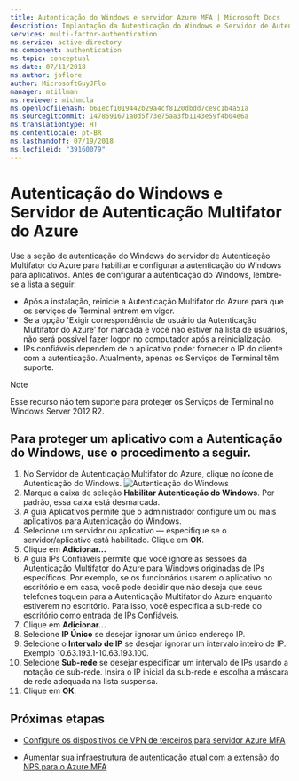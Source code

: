 ```yaml
---
title: Autenticação do Windows e servidor Azure MFA | Microsoft Docs
description: Implantação da Autenticação do Windows e Servidor de Autenticação Multifator do Azure.
services: multi-factor-authentication
ms.service: active-directory
ms.component: authentication
ms.topic: conceptual
ms.date: 07/11/2018
ms.author: joflore
author: MicrosoftGuyJFlo
manager: mtillman
ms.reviewer: michmcla
ms.openlocfilehash: b61ecf1019442b29a4cf8120dbdd7ce9c1b4a51a
ms.sourcegitcommit: 1478591671a0d5f73e75aa3fb1143e59f4b04e6a
ms.translationtype: HT
ms.contentlocale: pt-BR
ms.lasthandoff: 07/19/2018
ms.locfileid: "39160079"
---
```

# <a name="windows-authentication-and-azure-multi-factor-authentication-server"></a>Autenticação do Windows e Servidor de Autenticação Multifator do Azure

Use a seção de autenticação do Windows do servidor de Autenticação Multifator do Azure para habilitar e configurar a autenticação do Windows para aplicativos. Antes de configurar a autenticação do Windows, lembre-se a lista a seguir:

* Após a instalação, reinicie a Autenticação Multifator do Azure para que os serviços de Terminal entrem em vigor.
* Se a opção 'Exigir correspondência de usuário da Autenticação Multifator do Azure' for marcada e você não estiver na lista de usuários, não será possível fazer logon no computador após a reinicialização.
* IPs confiáveis dependem de o aplicativo poder fornecer o IP do cliente com a autenticação. Atualmente, apenas os Serviços de Terminal têm suporte.  

> [!NOTE]
> Esse recurso não tem suporte para proteger os Serviços de Terminal no Windows Server 2012 R2.

## <a name="to-secure-an-application-with-windows-authentication-use-the-following-procedure"></a>Para proteger um aplicativo com a Autenticação do Windows, use o procedimento a seguir.
1. No Servidor de Autenticação Multifator do Azure, clique no ícone de Autenticação do Windows.
   ![Autenticação do Windows](./media/howto-mfaserver-windows/windowsauth.png)
2. Marque a caixa de seleção **Habilitar Autenticação do Windows**. Por padrão, essa caixa está desmarcada.
3. A guia Aplicativos permite que o administrador configure um ou mais aplicativos para Autenticação do Windows.
4. Selecione um servidor ou aplicativo — especifique se o servidor/aplicativo está habilitado. Clique em **OK**.
5. Clique em **Adicionar...**
6. A guia IPs Confiáveis permite que você ignore as sessões da Autenticação Multifator do Azure para Windows originadas de IPs específicos. Por exemplo, se os funcionários usarem o aplicativo no escritório e em casa, você pode decidir que não deseja que seus telefones toquem para a Autenticação Multifator do Azure enquanto estiverem no escritório. Para isso, você especifica a sub-rede do escritório como entrada de IPs Confiáveis.
7. Clique em **Adicionar...**
8. Selecione **IP Único** se desejar ignorar um único endereço IP.
9. Selecione o **Intervalo de IP** se desejar ignorar um intervalo inteiro de IP. Exemplo 10.63.193.1-10.63.193.100.
10. Selecione **Sub-rede** se desejar especificar um intervalo de IPs usando a notação de sub-rede. Insira o IP inicial da sub-rede e escolha a máscara de rede adequada na lista suspensa.
11. Clique em **OK**.

## <a name="next-steps"></a>Próximas etapas

- [Configure os dispositivos de VPN de terceiros para servidor Azure MFA](howto-mfaserver-nps-vpn.md)

- [Aumentar sua infraestrutura de autenticação atual com a extensão do NPS para o Azure MFA](howto-mfa-nps-extension.md)
